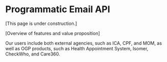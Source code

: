 # Programmatic Email API

\[This page is under construction.]

\[Overview of features and value proposition]

Our users include both external agencies, such as ICA, CPF, and MOM, as well as OGP products, such as Health Appointment System, Isomer, CheckWho, and Care360.
